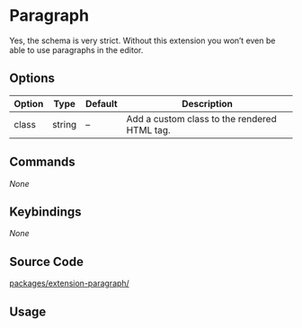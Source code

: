 # Paragraph

Yes, the schema is very strict. Without this extension you won’t even be able to use paragraphs in the editor.

## Options

| Option | Type   | Default | Description                                  |
| ------ | ------ | ------- | -------------------------------------------- |
| class  | string | –       | Add a custom class to the rendered HTML tag. |

## Commands

_None_

## Keybindings

_None_

## Source Code

[packages/extension-paragraph/](https://github.com/ueberdosis/tiptap-next/blob/main/packages/extension-paragraph/)

## Usage

<demo name="Extensions/Paragraph" highlight="11,29" />

